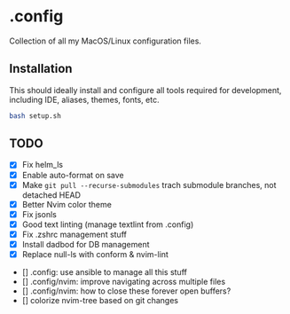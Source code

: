 # .config

Collection of all my MacOS/Linux configuration files.

## Installation

This should ideally install and configure all tools required for
development, including IDE, aliases, themes, fonts, etc.

```bash
bash setup.sh
```

## TODO

- [x] Fix helm_ls
- [x] Enable auto-format on save
- [x] Make `git pull --recurse-submodules` trach submodule branches,
      not detached HEAD
- [x] Better Nvim color theme
- [x] Fix jsonls
- [x] Good text linting (manage textlint from .config)
- [x] Fix .zshrc management stuff
- [x] Install dadbod for DB management
- [x] Replace null-ls with conform & nvim-lint
- [] .config: use ansible to manage all this stuff
- [] .config/nvim: improve navigating across multiple files
- [] .config/nvim: how to close these forever open buffers? 
- [] colorize nvim-tree based on git changes
